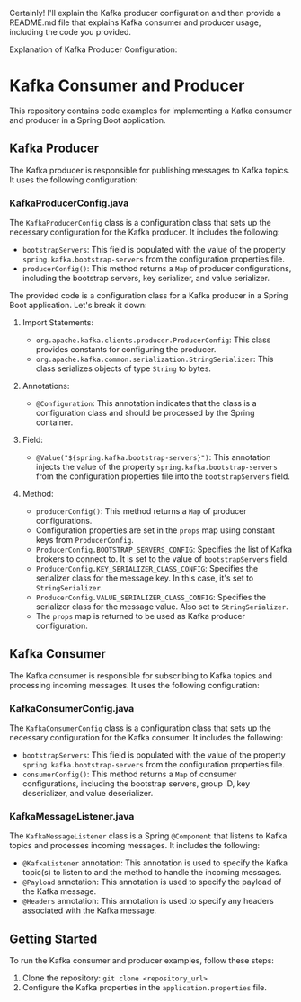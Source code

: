 Certainly! I'll explain the Kafka producer configuration and then provide a README.md file that explains Kafka consumer and producer usage, including the code you provided.

Explanation of Kafka Producer Configuration:



# Kafka Consumer and Producer

This repository contains code examples for implementing a Kafka consumer and producer in a Spring Boot application.

## Kafka Producer

The Kafka producer is responsible for publishing messages to Kafka topics. It uses the following configuration:

### KafkaProducerConfig.java

The `KafkaProducerConfig` class is a configuration class that sets up the necessary configuration for the Kafka producer. It includes the following:

- `bootstrapServers`: This field is populated with the value of the property `spring.kafka.bootstrap-servers` from the configuration properties file.
- `producerConfig()`: This method returns a `Map` of producer configurations, including the bootstrap servers, key serializer, and value serializer.


The provided code is a configuration class for a Kafka producer in a Spring Boot application. Let's break it down:

1. Import Statements:
   - `org.apache.kafka.clients.producer.ProducerConfig`: This class provides constants for configuring the producer.
   - `org.apache.kafka.common.serialization.StringSerializer`: This class serializes objects of type `String` to bytes.

2. Annotations:
   - `@Configuration`: This annotation indicates that the class is a configuration class and should be processed by the Spring container.

3. Field:
   - `@Value("${spring.kafka.bootstrap-servers}")`: This annotation injects the value of the property `spring.kafka.bootstrap-servers` from the configuration properties file into the `bootstrapServers` field.

4. Method:
   - `producerConfig()`: This method returns a `Map` of producer configurations.
   - Configuration properties are set in the `props` map using constant keys from `ProducerConfig`.
   - `ProducerConfig.BOOTSTRAP_SERVERS_CONFIG`: Specifies the list of Kafka brokers to connect to. It is set to the value of `bootstrapServers` field.
   - `ProducerConfig.KEY_SERIALIZER_CLASS_CONFIG`: Specifies the serializer class for the message key. In this case, it's set to `StringSerializer`.
   - `ProducerConfig.VALUE_SERIALIZER_CLASS_CONFIG`: Specifies the serializer class for the message value. Also set to `StringSerializer`.
   - The `props` map is returned to be used as Kafka producer configuration.


## Kafka Consumer

The Kafka consumer is responsible for subscribing to Kafka topics and processing incoming messages. It uses the following configuration:

### KafkaConsumerConfig.java

The `KafkaConsumerConfig` class is a configuration class that sets up the necessary configuration for the Kafka consumer. It includes the following:

- `bootstrapServers`: This field is populated with the value of the property `spring.kafka.bootstrap-servers` from the configuration properties file.
- `consumerConfig()`: This method returns a `Map` of consumer configurations, including the bootstrap servers, group ID, key deserializer, and value deserializer.

### KafkaMessageListener.java

The `KafkaMessageListener` class is a Spring `@Component` that listens to Kafka topics and processes incoming messages. It includes the following:

- `@KafkaListener` annotation: This annotation is used to specify the Kafka topic(s) to listen to and the method to handle the incoming messages.
- `@Payload` annotation: This annotation is used to specify the payload of the Kafka message.
- `@Headers` annotation: This annotation is used to specify any headers associated with the Kafka message.

## Getting Started

To run the Kafka consumer and producer examples, follow these steps:

1. Clone the repository: `git clone <repository_url>`
2. Configure the Kafka properties in the `application.properties` file.
